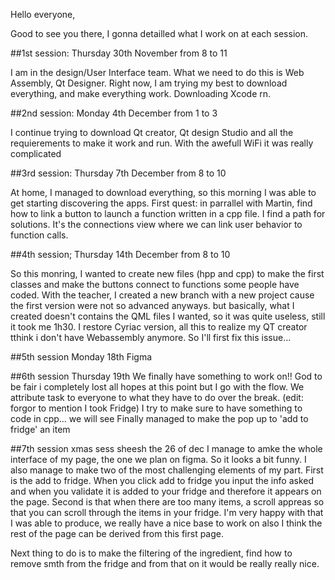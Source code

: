 Hello everyone, 

Good to see you there, I gonna detailled what I work on at each session. 

##1st session: Thursday 30th November from 8 to 11

I am in the design/User Interface team. What we need to do this is Web Assembly, Qt Designer. 
Right now, I am trying my best to download everything, and make everything work. 
Downloading Xcode rn. 

##2nd session: Monday 4th December from 1 to 3

I continue trying to download Qt creator, Qt design Studio and all the requierements to make it work and run. 
With the awefull WiFi it was really complicated

##3rd session: Thursday 7th December from 8 to 10

At home, I managed to download everything, so this morning I was able to get starting discovering the apps. 
First quest: in parrallel with Martin, find how to link a button to launch a function written in a cpp file. 
I find a path for solutions. It's the connections view where we can link user behavior to function calls. 

##4th session; Thursday 14th December from 8 to 10

So this monring, I wanted to create new files (hpp and cpp) to make the first classes and make the buttons connect to functions some people have coded. 
With the teacher, I created a new branch with a new project cause the first version were not so advanced anyways. but basically, what I created doesn't contains the QML files I wanted, so it was quite useless, still it took me 1h30. I restore Cyriac version, all this to realize my QT creator tthink i don't have Webassembly anymore. So I'll first fix this issue...

##5th session Monday 18th
Figma

##6th session Thursday 19th
We finally have something to work on!! God to be fair i completely lost all hopes at this point but I go with the flow. 
We attribute task to everyone to what they have to do over the break. (edit: forgor to mention I took Fridge)
I try to make sure to have something to code in cpp... we will see
Finally managed to make the pop up to 'add to fridge' an item

##7th session xmas sess sheesh the 26 of dec
I manage to amke the whole interface of my page, the one we plan on figma. So it looks a bit funny. 
I also manage to make two of the most challenging elements of my part. 
First is the add to fridge. When you click add to fridge you input the info asked and when you validate it is added to your fridge and therefore it appears on the page. 
Second is that when there are too many items, a scroll appreas so that you can scroll through the items in your fridge. 
I'm very happy with that I was able to produce, we really have a nice base to work on also I think the rest of the page can be derived from this first page. 

Next thing to do is to make the filtering of the ingredient, find how to remove smth from the fridge and from that on it would be really really nice. 
